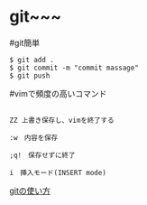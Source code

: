 # git~~~

#git簡単
```
$ git add .
$ git commit -m "commit massage"
$ git push

```
#vimで頻度の高いコマンド
```

ZZ 上書き保存し、vimを終了する

:w　内容を保存

;q!　保存せずに終了

i　挿入モード(INSERT mode)
```
[gitの使い方](/source/git.md)
